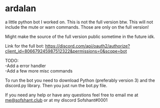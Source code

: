 # ardalan
a little python bot I worked on.
This is not the full version btw. This will not include the mute or warn commands. Those are only on the full version!

Might make the source of the full version public sometime in the future idk.

Link for the full bot: https://discord.com/api/oauth2/authorize?client_id=806679245987512322&permissions=0&scope=bot

TODO: <br>
 -Add a error handler<br>
 -Add a few more misc commands

To run the bot you need to download Python (preferably version 3) and the discord.py library. Then you just run the bot.py file.

If you need any help or have any questions feel free to email me at me@sofshant.club or at my discord Sofshant#0001
